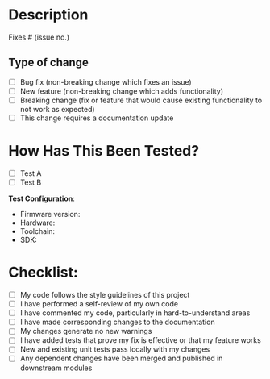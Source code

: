 # Description

<!---Please include a summary of the change and which issue is fixed. Please also include relevant motivation and context. List any dependencies that are required for this change.--->

Fixes # (issue no.)<!--Add the issue number for which you are creating PR-->

## Type of change

<!--Please delete options that are not relevant. and in order to check mark them put a cross like this [x]-->

- [ ] Bug fix (non-breaking change which fixes an issue)
- [ ] New feature (non-breaking change which adds functionality)
- [ ] Breaking change (fix or feature that would cause existing functionality to not work as expected)
- [ ] This change requires a documentation update

# How Has This Been Tested?

<!--Please describe the tests that you ran to verify your changes if any. Provide instructions so we can reproduce. Please also list any relevant details for your test configuration--->

- [ ] Test A
- [ ] Test B

**Test Configuration**:
* Firmware version:
* Hardware:
* Toolchain:
* SDK:

# Checklist:

- [ ] My code follows the style guidelines of this project
- [ ] I have performed a self-review of my own code
- [ ] I have commented my code, particularly in hard-to-understand areas
- [ ] I have made corresponding changes to the documentation
- [ ] My changes generate no new warnings
- [ ] I have added tests that prove my fix is effective or that my feature works
- [ ] New and existing unit tests pass locally with my changes
- [ ] Any dependent changes have been merged and published in downstream modules
